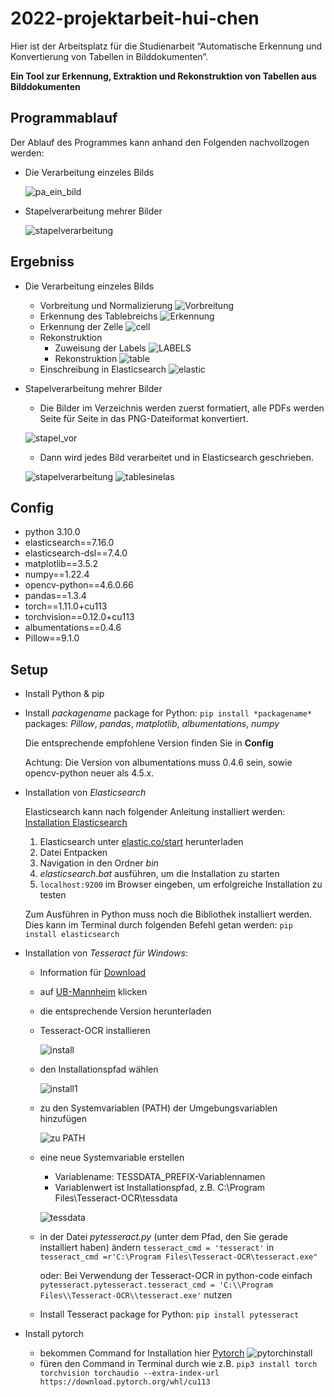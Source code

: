 # 2022-projektarbeit-hui-chen

Hier ist der Arbeitsplatz für die Studienarbeit “Automatische Erkennung und Konvertierung von Tabellen in Bilddokumenten”.

**Ein Tool zur Erkennung, Extraktion und Rekonstruktion von Tabellen aus Bilddokumenten**

## Programmablauf
Der Ablauf des Programmes kann anhand den Folgenden  nachvollzogen werden:
- Die Verarbeitung einzeles Bilds

  ![pa_ein_bild](./Abbildungen/programmablauf.svg)


- Stapelverarbeitung mehrer Bilder

  ![stapelverarbeitung](./Abbildungen/stapelverarbeitung.svg)


## Ergebniss
- Die Verarbeitung einzeles Bilds
   - Vorbreitung und Normalizierung
   ![Vorbreitung](./Abbildungen/vorverarbeitung.png)
   - Erkennung des Tablebreichs
   ![Erkennung](./Abbildungen/erkennung.png)
   - Erkennung der Zelle
   ![cell](./Abbildungen/cell.png)
   - Rekonstruktion
      - Zuweisung der Labels
      ![LABELS](./Abbildungen/labels.jpg)
      - Rekonstruktion
      ![table](./Abbildungen/table.jpg)
   - Einschreibung in Elasticsearch
   ![elastic](./Abbildungen/elasticsearch.png)

- Stapelverarbeitung mehrer Bilder
   - Die Bilder im Verzeichnis werden zuerst formatiert,  alle PDFs werden Seite für Seite in das PNG-Dateiformat konvertiert.

   ![stapel_vor](./Abbildungen/stapel_vor.jpg)

   - Dann wird jedes Bild verarbeitet und in Elasticsearch geschrieben.

   ![stapelverarbeitung](./Abbildungen/stapelverarbeitung.png)
   ![tablesinelas](./Abbildungen/tableselas.png)


## Config
- python 3.10.0
- elasticsearch==7.16.0
- elasticsearch-dsl==7.4.0
- matplotlib==3.5.2
- numpy==1.22.4
- opencv-python==4.6.0.66
- pandas==1.3.4
- torch==1.11.0+cu113
- torchvision==0.12.0+cu113
- albumentations==0.4.6 
- Pillow==9.1.0

## Setup

- Install Python & pip
- Install *packagename* package for Python: `pip install *packagename*`
  packages: _Pillow_, _pandas_, _matplotlib_, _albumentations_, _numpy_
  
  Die entsprechende empfohlene Version finden Sie in **Config** 
  
  Achtung: Die Version von albumentations muss 0.4.6 sein, sowie opencv-python neuer als 4.5.x. 

- Installation von *Elasticsearch*

  Elasticsearch kann nach folgender Anleitung installiert werden: [Installation Elasticsearch](https://youtu.be/Tn6zkPz-qHc?t=553)

  1. Elasticsearch unter [elastic.co/start](https://www.elastic.co/de/start) herunterladen
  2. Datei Entpacken
  3. Navigation in den Ordner *bin*
  4. *elasticsearch.bat* ausführen, um die Installation zu starten
  5. `localhost:9200` im Browser eingeben, um erfolgreiche Installation zu testen

  Zum Ausführen in Python muss noch die Bibliothek installiert werden.
Dies kann im Terminal durch folgenden Befehl getan werden: `pip install elasticsearch`

- Installation von *Tesseract für Windows*:
  - Information für [Download](<https://medium.com/quantrium-tech/installing-and-using-tesseract-4-on-windows-10-4f7930313f82>)
  - auf [UB-Mannheim](https://github.com/UB-Mannheim/tesseract/wiki) klicken
  - die entsprechende Version herunterladen
  - Tesseract-OCR installieren

    ![install](./Abbildungen/install0.jpg)
  - den Installationspfad wählen
    
    ![install1](./Abbildungen/install1.jpg)
  - zu den Systemvariablen (PATH) der Umgebungsvariablen hinzufügen

    ![zu PATH](./Abbildungen/zupathadd.jpg)
    
  - eine neue Systemvariable erstellen
    - Variablename: TESSDATA_PREFIX-Variablennamen 
    - Variablenwert ist Installationspfad, z.B. C:\Program Files\Tesseract-OCR\tessdata

    ![tessdata](./Abbildungen/tesserdata.jpg)
  - in der Datei _pytesseract.py_ (unter dem Pfad, den Sie gerade installiert haben) ändern `tesseract_cmd = 'tesseract'`  in `tesseract_cmd =r'C:\Program Files\Tesseract-OCR\tesseract.exe"`
    
    oder: Bei Verwendung der Tesseract-OCR in python-code einfach `pytesseract.pytesseract.tesseract_cmd = 'C:\\Program Files\\Tesseract-OCR\\tesseract.exe'` nutzen
  - Install Tesseract package for Python: `pip install pytesseract`

- Install pytorch
  - bekommen Command for Installation hier [Pytorch](https://pytorch.org/get-started/locally/)
  ![pytorchinstall](./Abbildungen/pytorch.jpg)
  - füren den Command in Terminal durch wie z.B. `pip3 install torch torchvision torchaudio --extra-index-url https://download.pytorch.org/whl/cu113`
